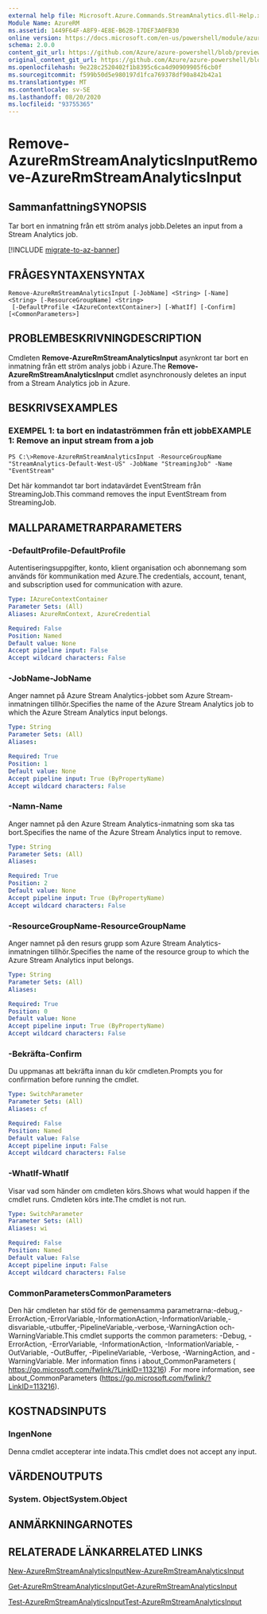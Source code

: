 ```yaml
---
external help file: Microsoft.Azure.Commands.StreamAnalytics.dll-Help.xml
Module Name: AzureRM
ms.assetid: 1449F64F-A8F9-4E8E-B62B-17DEF3A0FB30
online version: https://docs.microsoft.com/en-us/powershell/module/azurerm.streamanalytics/remove-azurermstreamanalyticsinput
schema: 2.0.0
content_git_url: https://github.com/Azure/azure-powershell/blob/preview/src/ResourceManager/StreamAnalytics/Commands.StreamAnalytics/help/Remove-AzureRmStreamAnalyticsInput.md
original_content_git_url: https://github.com/Azure/azure-powershell/blob/preview/src/ResourceManager/StreamAnalytics/Commands.StreamAnalytics/help/Remove-AzureRmStreamAnalyticsInput.md
ms.openlocfilehash: 9e228c2520402f1b8395c6ca4d90909905f6cb0f
ms.sourcegitcommit: f599b50d5e980197d1fca769378df90a842b42a1
ms.translationtype: MT
ms.contentlocale: sv-SE
ms.lasthandoff: 08/20/2020
ms.locfileid: "93755365"
---
```

# <span data-ttu-id="1c3a3-101">Remove-AzureRmStreamAnalyticsInput</span><span class="sxs-lookup"><span data-stu-id="1c3a3-101">Remove-AzureRmStreamAnalyticsInput</span></span>

## <span data-ttu-id="1c3a3-102">Sammanfattning</span><span class="sxs-lookup"><span data-stu-id="1c3a3-102">SYNOPSIS</span></span>
<span data-ttu-id="1c3a3-103">Tar bort en inmatning från ett ström analys jobb.</span><span class="sxs-lookup"><span data-stu-id="1c3a3-103">Deletes an input from a Stream Analytics job.</span></span>

[!INCLUDE [migrate-to-az-banner](../../includes/migrate-to-az-banner.md)]

## <span data-ttu-id="1c3a3-104">FRÅGESYNTAXEN</span><span class="sxs-lookup"><span data-stu-id="1c3a3-104">SYNTAX</span></span>

```
Remove-AzureRmStreamAnalyticsInput [-JobName] <String> [-Name] <String> [-ResourceGroupName] <String>
 [-DefaultProfile <IAzureContextContainer>] [-WhatIf] [-Confirm] [<CommonParameters>]
```

## <span data-ttu-id="1c3a3-105">PROBLEMBESKRIVNING</span><span class="sxs-lookup"><span data-stu-id="1c3a3-105">DESCRIPTION</span></span>
<span data-ttu-id="1c3a3-106">Cmdleten **Remove-AzureRmStreamAnalyticsInput** asynkront tar bort en inmatning från ett ström analys jobb i Azure.</span><span class="sxs-lookup"><span data-stu-id="1c3a3-106">The **Remove-AzureRmStreamAnalyticsInput** cmdlet asynchronously deletes an input from a Stream Analytics job in Azure.</span></span>

## <span data-ttu-id="1c3a3-107">BESKRIVS</span><span class="sxs-lookup"><span data-stu-id="1c3a3-107">EXAMPLES</span></span>

### <span data-ttu-id="1c3a3-108">EXEMPEL 1: ta bort en indataströmmen från ett jobb</span><span class="sxs-lookup"><span data-stu-id="1c3a3-108">EXAMPLE 1: Remove an input stream from a job</span></span>
```
PS C:\>Remove-AzureRmStreamAnalyticsInput -ResourceGroupName "StreamAnalytics-Default-West-US" -JobName "StreamingJob" -Name "EventStream"
```

<span data-ttu-id="1c3a3-109">Det här kommandot tar bort indatavärdet EventStream från StreamingJob.</span><span class="sxs-lookup"><span data-stu-id="1c3a3-109">This command removes the input EventStream from StreamingJob.</span></span>

## <span data-ttu-id="1c3a3-110">MALLPARAMETRAR</span><span class="sxs-lookup"><span data-stu-id="1c3a3-110">PARAMETERS</span></span>

### <span data-ttu-id="1c3a3-111">-DefaultProfile</span><span class="sxs-lookup"><span data-stu-id="1c3a3-111">-DefaultProfile</span></span>
<span data-ttu-id="1c3a3-112">Autentiseringsuppgifter, konto, klient organisation och abonnemang som används för kommunikation med Azure.</span><span class="sxs-lookup"><span data-stu-id="1c3a3-112">The credentials, account, tenant, and subscription used for communication with azure.</span></span>

```yaml
Type: IAzureContextContainer
Parameter Sets: (All)
Aliases: AzureRmContext, AzureCredential

Required: False
Position: Named
Default value: None
Accept pipeline input: False
Accept wildcard characters: False
```

### <span data-ttu-id="1c3a3-113">-JobName</span><span class="sxs-lookup"><span data-stu-id="1c3a3-113">-JobName</span></span>
<span data-ttu-id="1c3a3-114">Anger namnet på Azure Stream Analytics-jobbet som Azure Stream-inmatningen tillhör.</span><span class="sxs-lookup"><span data-stu-id="1c3a3-114">Specifies the name of the Azure Stream Analytics job to which the Azure Stream Analytics input belongs.</span></span>

```yaml
Type: String
Parameter Sets: (All)
Aliases: 

Required: True
Position: 1
Default value: None
Accept pipeline input: True (ByPropertyName)
Accept wildcard characters: False
```

### <span data-ttu-id="1c3a3-115">-Namn</span><span class="sxs-lookup"><span data-stu-id="1c3a3-115">-Name</span></span>
<span data-ttu-id="1c3a3-116">Anger namnet på den Azure Stream Analytics-inmatning som ska tas bort.</span><span class="sxs-lookup"><span data-stu-id="1c3a3-116">Specifies the name of the Azure Stream Analytics input to remove.</span></span>

```yaml
Type: String
Parameter Sets: (All)
Aliases: 

Required: True
Position: 2
Default value: None
Accept pipeline input: True (ByPropertyName)
Accept wildcard characters: False
```

### <span data-ttu-id="1c3a3-117">-ResourceGroupName</span><span class="sxs-lookup"><span data-stu-id="1c3a3-117">-ResourceGroupName</span></span>
<span data-ttu-id="1c3a3-118">Anger namnet på den resurs grupp som Azure Stream Analytics-inmatningen tillhör.</span><span class="sxs-lookup"><span data-stu-id="1c3a3-118">Specifies the name of the resource group to which the Azure Stream Analytics input belongs.</span></span>

```yaml
Type: String
Parameter Sets: (All)
Aliases: 

Required: True
Position: 0
Default value: None
Accept pipeline input: True (ByPropertyName)
Accept wildcard characters: False
```

### <span data-ttu-id="1c3a3-119">-Bekräfta</span><span class="sxs-lookup"><span data-stu-id="1c3a3-119">-Confirm</span></span>
<span data-ttu-id="1c3a3-120">Du uppmanas att bekräfta innan du kör cmdleten.</span><span class="sxs-lookup"><span data-stu-id="1c3a3-120">Prompts you for confirmation before running the cmdlet.</span></span>

```yaml
Type: SwitchParameter
Parameter Sets: (All)
Aliases: cf

Required: False
Position: Named
Default value: False
Accept pipeline input: False
Accept wildcard characters: False
```

### <span data-ttu-id="1c3a3-121">-WhatIf</span><span class="sxs-lookup"><span data-stu-id="1c3a3-121">-WhatIf</span></span>
<span data-ttu-id="1c3a3-122">Visar vad som händer om cmdleten körs.</span><span class="sxs-lookup"><span data-stu-id="1c3a3-122">Shows what would happen if the cmdlet runs.</span></span>
<span data-ttu-id="1c3a3-123">Cmdleten körs inte.</span><span class="sxs-lookup"><span data-stu-id="1c3a3-123">The cmdlet is not run.</span></span>

```yaml
Type: SwitchParameter
Parameter Sets: (All)
Aliases: wi

Required: False
Position: Named
Default value: False
Accept pipeline input: False
Accept wildcard characters: False
```

### <span data-ttu-id="1c3a3-124">CommonParameters</span><span class="sxs-lookup"><span data-stu-id="1c3a3-124">CommonParameters</span></span>
<span data-ttu-id="1c3a3-125">Den här cmdleten har stöd för de gemensamma parametrarna:-debug,-ErrorAction,-ErrorVariable,-InformationAction,-InformationVariable,-disvariable,-utbuffer,-PipelineVariable,-verbose,-WarningAction och-WarningVariable.</span><span class="sxs-lookup"><span data-stu-id="1c3a3-125">This cmdlet supports the common parameters: -Debug, -ErrorAction, -ErrorVariable, -InformationAction, -InformationVariable, -OutVariable, -OutBuffer, -PipelineVariable, -Verbose, -WarningAction, and -WarningVariable.</span></span> <span data-ttu-id="1c3a3-126">Mer information finns i about_CommonParameters ( https://go.microsoft.com/fwlink/?LinkID=113216) .</span><span class="sxs-lookup"><span data-stu-id="1c3a3-126">For more information, see about_CommonParameters (https://go.microsoft.com/fwlink/?LinkID=113216).</span></span>

## <span data-ttu-id="1c3a3-127">KOSTNADS</span><span class="sxs-lookup"><span data-stu-id="1c3a3-127">INPUTS</span></span>

### <span data-ttu-id="1c3a3-128">Ingen</span><span class="sxs-lookup"><span data-stu-id="1c3a3-128">None</span></span>
<span data-ttu-id="1c3a3-129">Denna cmdlet accepterar inte indata.</span><span class="sxs-lookup"><span data-stu-id="1c3a3-129">This cmdlet does not accept any input.</span></span>

## <span data-ttu-id="1c3a3-130">VÄRDEN</span><span class="sxs-lookup"><span data-stu-id="1c3a3-130">OUTPUTS</span></span>

### <span data-ttu-id="1c3a3-131">System. Object</span><span class="sxs-lookup"><span data-stu-id="1c3a3-131">System.Object</span></span>

## <span data-ttu-id="1c3a3-132">ANMÄRKNINGAR</span><span class="sxs-lookup"><span data-stu-id="1c3a3-132">NOTES</span></span>

## <span data-ttu-id="1c3a3-133">RELATERADE LÄNKAR</span><span class="sxs-lookup"><span data-stu-id="1c3a3-133">RELATED LINKS</span></span>

[<span data-ttu-id="1c3a3-134">New-AzureRmStreamAnalyticsInput</span><span class="sxs-lookup"><span data-stu-id="1c3a3-134">New-AzureRmStreamAnalyticsInput</span></span>](./New-AzureRmStreamAnalyticsInput.md)

[<span data-ttu-id="1c3a3-135">Get-AzureRmStreamAnalyticsInput</span><span class="sxs-lookup"><span data-stu-id="1c3a3-135">Get-AzureRmStreamAnalyticsInput</span></span>](./Get-AzureRmStreamAnalyticsInput.md)

[<span data-ttu-id="1c3a3-136">Test-AzureRmStreamAnalyticsInput</span><span class="sxs-lookup"><span data-stu-id="1c3a3-136">Test-AzureRmStreamAnalyticsInput</span></span>](./Test-AzureRmStreamAnalyticsInput.md)


